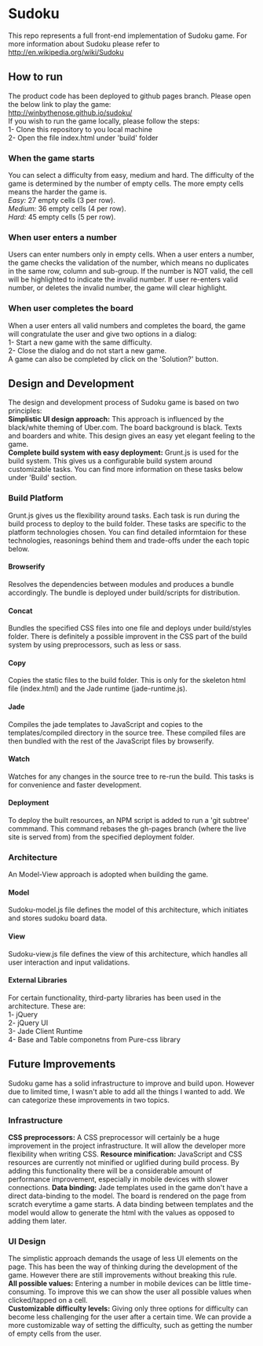# Sudoku
This repo represents a full front-end implementation of Sudoku game. For more information about Sudoku please refer to http://en.wikipedia.org/wiki/Sudoku

## How to run
The product code has been deployed to github pages branch. Please open the below link to play the game:  
http://winbythenose.github.io/sudoku/  
If you wish to run the game locally, please follow the steps:  
1- Clone this repository to you local machine  
2- Open the file index.html under 'build' folder  
  
### When the game starts
You can select a difficulty from easy, medium and hard. The difficulty of the game is determined by the number of empty cells. The more empty cells means the harder the game is.  
*Easy:* 27 empty cells (3 per row).  
*Medium:* 36 empty cells (4 per row).  
*Hard:* 45 empty cells (5 per row).  

### When user enters a number
Users can enter numbers only in empty cells. When a user enters a number, the game checks the validation of the number, which means no duplicates in the same row, column and sub-group. If the number is NOT valid, the cell will be highlighted to indicate the invalid number. If user re-enters valid number, or deletes the invalid number, the game will clear highlight.  

### When user completes the board
When a user enters all valid numbers and completes the board, the game will congratulate the user and give two options in a dialog:  
1- Start a new game with the same difficulty.  
2- Close the dialog and do not start a new game.  
A game can also be completed by click on the 'Solution?' button.

## Design and Development
The design and development process of Sudoku game is based on two principles:  
**Simplistic UI design approach:** This approach is influenced by the black/white theming of Uber.com. The board background is black. Texts and boarders and white. This design gives an easy yet elegant feeling to the game.  
**Complete build system with easy deployment:** Grunt.js is used for the build system. This gives us a configurable build system around customizable tasks. You can find more information on these tasks below under 'Build' section.

### Build Platform
Grunt.js gives us the flexibility around tasks. Each task is run during the build process to deploy to the build folder. These tasks are specific to the platform technologies chosen. You can find detailed informtaion for these technologies, reasonings behind them and trade-offs under the each topic below.
#### Browserify
Resolves the dependencies between modules and produces a bundle accordingly. The bundle is deployed under build/scripts for distribution.  
#### Concat
Bundles the specified CSS files into one file and deploys under build/styles folder. There is definitely a possible improvent in the CSS part of the build system by using preprocessors, such as less or sass.
#### Copy
Copies the static files to the build folder. This is only for the skeleton html file (index.html) and the Jade runtime (jade-runtime.js).
#### Jade
Compiles the jade templates to JavaScript and copies to the templates/compiled directory in the source tree. These compiled files are then bundled with the rest of the JavaScript files by browserify.
#### Watch
Watches for any changes in the source tree to re-run the build. This tasks is for convenience and faster development.  
#### Deployment
To deploy the built resources, an NPM script is added to run a 'git subtree' commmand. This command rebases the gh-pages branch (where the live site is served from) from the specified deployment folder.
### Architecture
An Model-View approach is adopted when building the game.
#### Model
Sudoku-model.js file defines the model of this architecture, which initiates and stores sudoku board data.
#### View
Sudoku-view.js file defines the view of this architecture, which handles all user interaction and input validations.
#### External Libraries
For certain functionality, third-party libraries has been used in the architecture. These are:  
1- jQuery  
2- jQuery UI  
3- Jade Client Runtime  
4- Base and Table componetns from Pure-css library  

## Future Improvements
Sudoku game has a solid infrastructure to improve and build upon. However due to limited time, I wasn't able to add all the things I wanted to add. We can categorize these improvements in two topics.
### Infrastructure
**CSS preprocessors:** A CSS preprocessor will certainly be a huge improvement in the project infrastructure. It will allow the developer more flexibility when writing CSS.
**Resource minification:** JavaScript and CSS resources are currently not minified or uglified during build process. By adding this functionality there will be a considerable amount of performance improvement, especially in mobile devices with slower connections.
**Data binding:** Jade templates used in the game don't have a direct data-binding to the model. The board is rendered on the page from scratch everytime a game starts. A data binding between templates and the model would allow to generate the html with the values as opposed to adding them later.
### UI Design
The simplistic approach demands the usage of less UI elements on the page. This has been the way of thinking during the development of the game. However there are still improvements without breaking this rule.  
**All possible values:** Entering a number in mobile devices can be little time-consuming. To improve this we can show the user all possible values when clicked/tapped on a cell.  
**Customizable difficulty levels:** Giving only three options for difficulty can become less challenging for the user after a certain time. We can provide a more customizable way of setting the difficulty, such as getting the number of empty cells from the user.  
